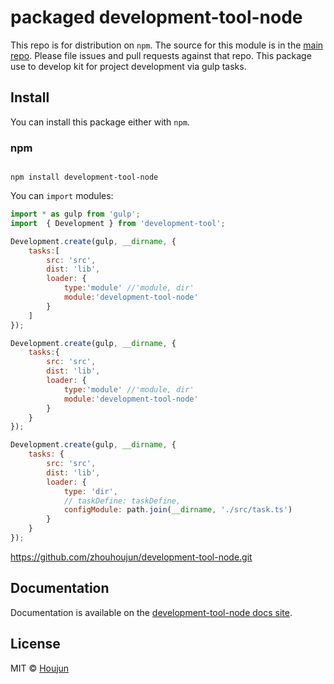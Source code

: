 # packaged development-tool-node

This repo is for distribution on `npm`. The source for this module is in the
[main repo](https://github.com/zhouhoujun/development-tool-node/src/mastert).
Please file issues and pull requests against that repo.
This package use to develop kit for project development via gulp tasks.

## Install

You can install this package either with `npm`.

### npm

```shell

npm install development-tool-node

```

You can `import` modules:

```js
import * as gulp from 'gulp';
import  { Development } from 'development-tool';

Development.create(gulp, __dirname, {
    tasks:[
        src: 'src',
        dist: 'lib',
        loader: {
            type:'module' //'module, dir'
            module:'development-tool-node'
        }
    ]
});

Development.create(gulp, __dirname, {
    tasks:{
        src: 'src',
        dist: 'lib',
        loader: {
            type:'module' //'module, dir'
            module:'development-tool-node'
        }
    }
});

Development.create(gulp, __dirname, {
    tasks: {
        src: 'src',
        dist: 'lib',
        loader: {
            type: 'dir',
            // taskDefine: taskDefine,
            configModule: path.join(__dirname, './src/task.ts')
        }
    }
});

```

https://github.com/zhouhoujun/development-tool-node.git

## Documentation

Documentation is available on the
[development-tool-node docs site](https://github.com/zhouhoujun/development-tool-node).

## License

MIT © [Houjun](https://github.com/zhouhoujun/)